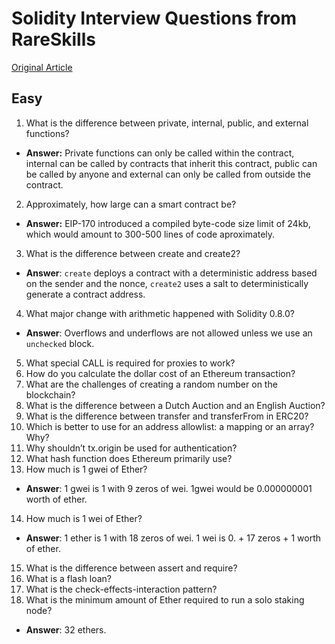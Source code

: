 # Solidity Interview Questions from RareSkills

[Original Article](https://www.rareskills.io/post/solidity-interview-questions)

## Easy

1. What is the difference between private, internal, public, and external functions?

- **Answer:** Private functions can only be called within the contract, internal can be called by contracts that inherit this contract, public can be called by anyone and external can only be called from outside the contract.

2. Approximately, how large can a smart contract be?

- **Answer:** EIP-170 introduced a compiled byte-code size limit of 24kb, which would amount to 300-500 lines of code aproximately.

3. What is the difference between create and create2?

- **Answer**: `create` deploys a contract with a deterministic address based on the sender and the nonce, `create2` uses a salt to deterministically generate a contract address.

4. What major change with arithmetic happened with Solidity 0.8.0?

- **Answer**: Overflows and underflows are not allowed unless we use an `unchecked` block.

5. What special CALL is required for proxies to work?
6. How do you calculate the dollar cost of an Ethereum transaction?
7. What are the challenges of creating a random number on the blockchain?
8. What is the difference between a Dutch Auction and an English Auction?
9. What is the difference between transfer and transferFrom in ERC20?
10. Which is better to use for an address allowlist: a mapping or an array? Why?
11. Why shouldn’t tx.origin be used for authentication?
12. What hash function does Ethereum primarily use?
13. How much is 1 gwei of Ether?

- **Answer**: 1 gwei is 1 with 9 zeros of wei. 1gwei would be 0.000000001 worth of ether.

14. How much is 1 wei of Ether?

- **Answer**: 1 ether is 1 with 18 zeros of wei. 1 wei is 0. + 17 zeros + 1 worth of ether.

15. What is the difference between assert and require?
16. What is a flash loan?
17. What is the check-effects-interaction pattern?
18. What is the minimum amount of Ether required to run a solo staking node?

- **Answer**: 32 ethers.
